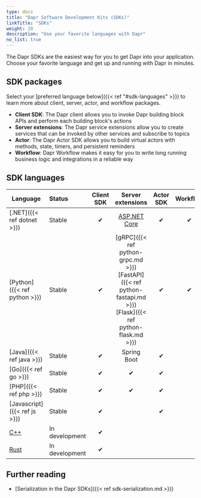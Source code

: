 ```yaml
---
type: docs
title: "Dapr Software Development Kits (SDKs)"
linkTitle: "SDKs"
weight: 20
description: "Use your favorite languages with Dapr"
no_list: true
---
```


The Dapr SDKs are the easiest way for you to get Dapr into your application. Choose your favorite language and get up and running with Dapr in minutes.

## SDK packages

Select your [preferred language below]({{< ref "#sdk-languages" >}}) to learn more about client, server, actor, and workflow packages. 

- **Client SDK**: The Dapr client allows you to invoke Dapr building block APIs and perform each building block's actions
- **Server extensions**: The Dapr service extensions allow you to create services that can be invoked by other services and subscribe to topics
- **Actor**: The Dapr Actor SDK allows you to build virtual actors with methods, state, timers, and persistent reminders
- **Workflow**: Dapr Workflow makes it easy for you to write long running business logic and integrations in a reliable way

## SDK languages

| Language | Status | Client SDK | Server extensions | Actor SDK | Workflow |
|----------|:------|:----------:|:-----------:|:---------:|:---------:|
| [.NET]({{< ref dotnet >}}) | Stable | ✔ |  [ASP.NET Core](https://github.com/dapr/dotnet-sdk/tree/master/examples/AspNetCore) | ✔ | ✔ |
| [Python]({{< ref python >}}) | Stable | ✔ | [gRPC]({{< ref python-grpc.md >}}) <br />[FastAPI]({{< ref python-fastapi.md >}})<br />[Flask]({{< ref python-flask.md >}})| ✔ | ✔ |
| [Java]({{< ref java >}}) | Stable | ✔ | Spring Boot | ✔ | |
| [Go]({{< ref go >}}) | Stable | ✔ | ✔ | ✔ | |
| [PHP]({{< ref php >}}) | Stable | ✔ | ✔ | ✔ | |
| [Javascript]({{< ref js >}}) | Stable| ✔ | | ✔ | |
| [C++](https://github.com/dapr/cpp-sdk) | In development | ✔ | | |
| [Rust](https://github.com/dapr/rust-sdk) | In development | ✔ | | | |

## Further reading

- [Serialization in the Dapr SDKs]({{< ref sdk-serialization.md >}})
